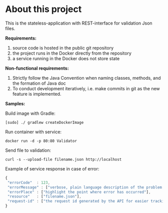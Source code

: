 # About this project

This is the stateless-application with REST-interface for validation Json files.

**Requirements:**
1) source code is hosted in the public git repository
2) the project runs in the Docker directly from the repository
3) a service running in the Docker does not store state

**Non-functional requirements:**
1) Strictly follow the Java Convention when naming classes, methods, and the formation of Java doc
2) To conduct development iteratively, i.e. make commits in git as the new feature is implemented.

**Samples:**

Build image with Gradle:

`[sudo] ./ gradlew createDockerImage`

Run container with service:

`docker run -d -p 80:80 Validator`

Send file to validation:

`curl -s --upload-file filename.json http://localhost`

Example of service response in case of error:

```javascript
{
 "errorCode"  : 123,
 "errorMessage" : ["verbose, plain language description of the problem with hints about how to fix it]",
 "errorPlace" : ["highlight the point where error has occurred"],
 "resource"   : ["filename.json"],
 "request-id" : ["the request id generated by the API for easier tracking of errors"]
}
```
